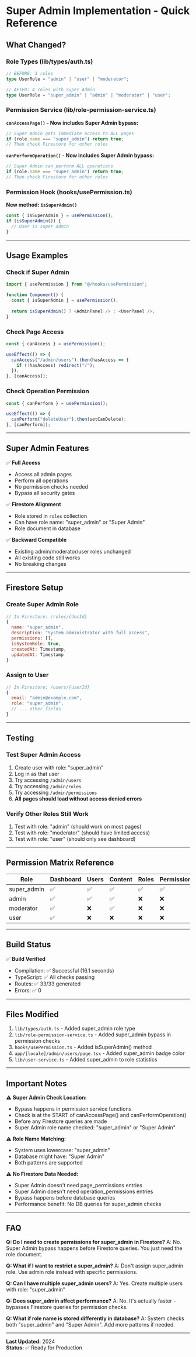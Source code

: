 # Super Admin Implementation - Quick Reference

## What Changed?

### Role Types (lib/types/auth.ts)
```typescript
// BEFORE: 3 roles
type UserRole = "admin" | "user" | "moderator";

// AFTER: 4 roles with Super Admin
type UserRole = "super_admin" | "admin" | "moderator" | "user";
```

### Permission Service (lib/role-permission-service.ts)

**`canAccessPage()` - Now includes Super Admin bypass:**
```typescript
// Super Admin gets immediate access to ALL pages
if (role.name === "super_admin") return true;
// Then check Firestore for other roles
```

**`canPerformOperation()` - Now includes Super Admin bypass:**
```typescript
// Super Admin can perform ALL operations
if (role.name === "super_admin") return true;
// Then check Firestore for other roles
```

### Permission Hook (hooks/usePermission.ts)

**New method: `isSuperAdmin()`**
```typescript
const { isSuperAdmin } = usePermission();
if (isSuperAdmin()) {
  // User is super admin
}
```

---

## Usage Examples

### Check if Super Admin
```typescript
import { usePermission } from "@/hooks/usePermission";

function Component() {
  const { isSuperAdmin } = usePermission();
  
  return isSuperAdmin() ? <AdminPanel /> : <UserPanel />;
}
```

### Check Page Access
```typescript
const { canAccess } = usePermission();

useEffect(() => {
  canAccess("/admin/users").then(hasAccess => {
    if (!hasAccess) redirect("/");
  });
}, [canAccess]);
```

### Check Operation Permission
```typescript
const { canPerform } = usePermission();

useEffect(() => {
  canPerform("deleteUser").then(setCanDelete);
}, [canPerform]);
```

---

## Super Admin Features

✅ **Full Access**
- Access all admin pages
- Perform all operations
- No permission checks needed
- Bypass all security gates

✅ **Firestore Alignment**
- Role stored in `roles` collection
- Can have role name: "super_admin" or "Super Admin"
- Role document in database

✅ **Backward Compatible**
- Existing admin/moderator/user roles unchanged
- All existing code still works
- No breaking changes

---

## Firestore Setup

### Create Super Admin Role
```javascript
// In Firestore: /roles/{docId}
{
  name: "super_admin",
  description: "System administrator with full access",
  permissions: [],
  isSystemRole: true,
  createdAt: Timestamp,
  updatedAt: Timestamp
}
```

### Assign to User
```javascript
// In Firestore: /users/{userId}
{
  email: "admin@example.com",
  role: "super_admin",
  // ... other fields
}
```

---

## Testing

### Test Super Admin Access
1. Create user with role: "super_admin"
2. Log in as that user
3. Try accessing `/admin/users`
4. Try accessing `/admin/roles`
5. Try accessing `/admin/permissions`
6. **All pages should load without access denied errors**

### Verify Other Roles Still Work
1. Test with role: "admin" (should work on most pages)
2. Test with role: "moderator" (should have limited access)
3. Test with role: "user" (should only see dashboard)

---

## Permission Matrix Reference

| Role | Dashboard | Users | Content | Roles | Permissions | Settings |
|------|-----------|-------|---------|-------|-------------|----------|
| super_admin | ✅ | ✅ | ✅ | ✅ | ✅ | ✅ |
| admin | ✅ | ✅ | ✅ | ❌ | ❌ | ❌ |
| moderator | ✅ | ❌ | ✅ | ❌ | ❌ | ❌ |
| user | ✅ | ❌ | ❌ | ❌ | ❌ | ❌ |

---

## Build Status

✅ **Build Verified**
- Compilation: ✅ Successful (16.1 seconds)
- TypeScript: ✅ All checks passing
- Routes: ✅ 33/33 generated
- Errors: ✅ 0

---

## Files Modified

1. `lib/types/auth.ts` - Added super_admin role type
2. `lib/role-permission-service.ts` - Added super_admin bypass in permission checks
3. `hooks/usePermission.ts` - Added isSuperAdmin() method
4. `app/[locale]/admin/users/page.tsx` - Added super_admin badge color
5. `lib/user-service.ts` - Added super_admin to role statistics

---

## Important Notes

⚠️ **Super Admin Check Location:**
- Bypass happens in permission service functions
- Check is at the START of canAccessPage() and canPerformOperation()
- Before any Firestore queries are made
- Super Admin role name checked: "super_admin" or "Super Admin"

⚠️ **Role Name Matching:**
- System uses lowercase: "super_admin"
- Database might have: "Super Admin"
- Both patterns are supported

⚠️ **No Firestore Data Needed:**
- Super Admin doesn't need page_permissions entries
- Super Admin doesn't need operation_permissions entries
- Bypass happens before database queries
- Performance benefit: No DB queries for super_admin checks

---

## FAQ

**Q: Do I need to create permissions for super_admin in Firestore?**
A: No. Super Admin bypass happens before Firestore queries. You just need the role document.

**Q: What if I want to restrict a super_admin?**
A: Don't assign super_admin role. Use admin role instead with specific permissions.

**Q: Can I have multiple super_admin users?**
A: Yes. Create multiple users with role: "super_admin"

**Q: Does super_admin affect performance?**
A: No. It's actually faster - bypasses Firestore queries for permission checks.

**Q: What if role name is stored differently in database?**
A: System checks both "super_admin" and "Super Admin". Add more patterns if needed.

---

**Last Updated:** 2024  
**Status:** ✅ Ready for Production

